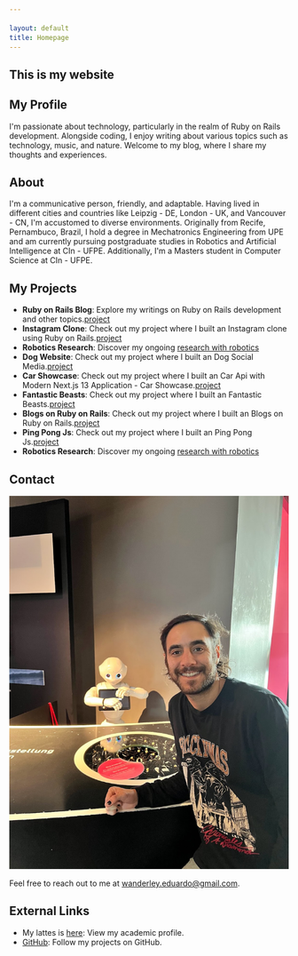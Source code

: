 ```yaml
---

layout: default
title: Homepage
---
```


## This is my website

## My Profile

I'm passionate about technology, particularly in the realm of Ruby on Rails development. Alongside coding, I enjoy writing about various topics such as technology, music, and nature. Welcome to my blog, where I share my thoughts and experiences.

## About

I'm a communicative person, friendly, and adaptable. Having lived in different cities and countries like Leipzig - DE, London - UK, and Vancouver - CN, I'm accustomed to diverse environments. Originally from Recife, Pernambuco, Brazil, I hold a degree in Mechatronics Engineering from UPE and am currently pursuing postgraduate studies in Robotics and Artificial Intelligence at CIn - UFPE. Additionally, I'm a Masters student in Computer Science at CIn - UFPE.

## My Projects

- **Ruby on Rails Blog**: Explore my writings on Ruby on Rails development and other topics.[project](/projects/)
- **Instagram Clone**: Check out my project where I built an Instagram clone using Ruby on Rails.[project](/projects/)
- **Robotics Research**: Discover my ongoing [research with robotics](/research/)
- **Dog Website**: Check out my project where I built an Dog Social Media.[project](/projects/)
- **Car Showcase**: Check out my project where I built an Car Api with Modern Next.js 13 Application - Car Showcase.[project](/projects/)
- **Fantastic Beasts**: Check out my project where I built an Fantastic Beasts.[project](/projects/)
- **Blogs on Ruby on Rails**: Check out my project where I built an Blogs on Ruby on Rails.[project](/projects/)
- **Ping Pong Js**: Check out my project where I built an Ping Pong Js.[project](/projects/)
- **Robotics Research**: Discover my ongoing [research with robotics](/research/)

## Contact

![Profile](/assets/imgs/robot_me.jpeg)

Feel free to reach out to me at <wanderley.eduardo@gmail.com>.

## External Links

- My lattes is [here](http://lattes.cnpq.br/4068383542057315): View my academic profile.
- [GitHub](https://github.com/eduardowanderleyde): Follow my projects on GitHub.
